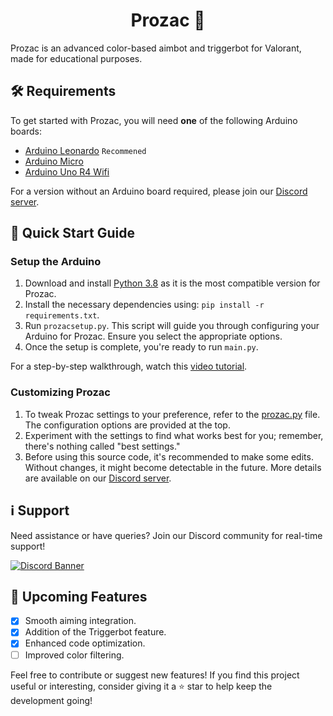 <h1 align="center">Prozac 💊</h1>

Prozac is an advanced color-based aimbot and triggerbot for Valorant, made for educational purposes.

## 🛠 Requirements

To get started with Prozac, you will need **one** of the following Arduino boards:

- [Arduino Leonardo](https://store-usa.arduino.cc/products/arduino-leonardo-with-headers?selectedStore=us) `Recommened`
- [Arduino Micro](https://store-usa.arduino.cc/products/arduino-micro?selectedStore=us)
- [Arduino Uno R4 Wifi](https://store-usa.arduino.cc/products/uno-r4-wifi?selectedStore=us)

For a version without an Arduino board required, please join our [Discord server](https://discord.com/invite/bsNKqvxvE2).

## 🚀 Quick Start Guide

### Setup the Arduino
1. Download and install [Python 3.8](https://www.python.org/ftp/python/3.8.0/python-3.8.0-amd64.exe) as it is the most compatible version for Prozac.
2. Install the necessary dependencies using: `pip install -r requirements.txt`.
3. Run `prozacsetup.py`. This script will guide you through configuring your Arduino for Prozac. Ensure you select the appropriate options.
4. Once the setup is complete, you're ready to run `main.py`.

For a step-by-step walkthrough, watch this [video tutorial](https://youtu.be/pPDarnIaIG4).

### Customizing Prozac
1. To tweak Prozac settings to your preference, refer to the [prozac.py](https://github.com/Primoria/Prozac/blob/main/prozac.py#L13-L23) file. The configuration options are provided at the top.
2. Experiment with the settings to find what works best for you; remember, there's nothing called "best settings."
3. Before using this source code, it's recommended to make some edits. Without changes, it might become detectable in the future. More details are available on our [Discord server](discord.gg/bsNKqvxvE2).

## ℹ️ Support
Need assistance or have queries? Join our Discord community for real-time support!

[![Discord Banner](https://discordapp.com/api/guilds/1138653980784857159/widget.png?style=banner2)](https://discord.gg/bsNKqvxvE2)

## 🌟 Upcoming Features
- [x] Smooth aiming integration.
- [x] Addition of the Triggerbot feature.
- [x] Enhanced code optimization.
- [ ] Improved color filtering.

Feel free to contribute or suggest new features!
If you find this project useful or interesting, consider giving it a ⭐️ star to help keep the development going!
